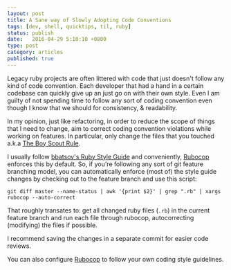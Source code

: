 ```yaml
---
layout: post
title: A Sane way of Slowly Adopting Code Conventions
tags: [dev, shell, quicktips, til, ruby]
status: publish
date:   2016-04-29 5:10:10 +0800
type: post
category: articles
published: true
---
```


Legacy ruby projects are often littered with code that just doesn't
follow any kind of code convention. Each developer that had a hand in a certain
codebase can quickly give up an just go on with their own style. Even I
am guilty of not spending time to follow any sort of coding convention
even though I know that we should for consistency, & readability.

In my opinion, just like refactoring, in order to reduce the scope of things
that I need to change, aim to correct coding convention violations while
working on features. In particular, only change the files that you touched
a.k.a [The Boy Scout Rule](http://programmer.97things.oreilly.com/wiki/index.php/The_Boy_Scout_Rule).

I usually follow [bbatsov's Ruby Style Guide](http://github.com/bbatsov/ruby-style-guide) and conveniently,
[Rubocop](http://github.com/bbatsov/rubocop) enforces this by default. So, if you're
following any sort of git feature branching model, you can automatically enforce
(most of) the style guide changes by checking out to the feature branch and use this script:

    git diff master --name-status | awk '{print $2}' | grep ".rb" | xargs rubocop --auto-correct

That roughly transates to: get all changed ruby files (`.rb`) in the current feature branch and run each file through rubocop, autocorrecting (modifying) the files if possible.

I recommend saving the changes in a separate commit for easier code reviews.

You can also configure [Rubocop](http://github.com/bbatsov/rubocop) to follow your own
coding style guidelines.
